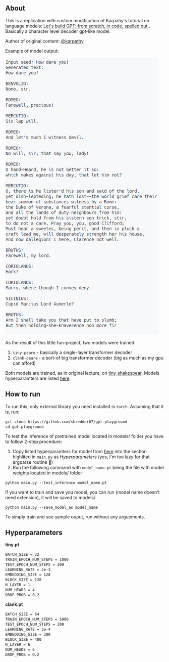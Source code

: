 ## About

This is a replication with custom modification of Karpahy's tutorial on language models: [Let's build GPT: from scratch, in code, spelled out.](https://youtu.be/kCc8FmEb1nY). Basically a character level decoder gpt-like model.

Author of original content: [@karpathy](https://github.com/karpathy)

Example of model output:

![](./imgs/1.png)

As the result of this little fun-project, two models were trained:

1. `tiny-peare` - basically a single-layer transformer decoder
2. `clank-peare` - a sort-of big transformer decoder (big as much as my gpu can afford)

Both models are trained, as in original lecture, on [tiny_shakespear](https://huggingface.co/datasets/tiny_shakespeare). Models hyperparamters are listed [here](#hyperparameters).

## How to run

To run this, only external library you need installed is `torch`. Assuming that it is, run:

```
git clone https://github.com/shredder67/gpt-playground
cd gpt-playground
```

To test the inference of pretrained model located in models/ folder you have to follow 2-step procedure:

1. Copy listed hyperparamters for model from [here](#hyperparameters) into the section highlited in `main.py` as _Hyperparameters_ (yes, I'm too lazy for that argparse routine 🙂)
2. Run the following command with `model_name.pt` being the file with model weights located in models/ folder

```
python main.py --test_inference model_name.pt
```

If you want to train and save you model, you can run (model name doesn't need extension), it will be saved to models/

```
python main.py --save_model_as model_name
```

To simply train and see sample ouput, run without any arguements.

## Hyperparameters

**tiny.pt**

```
BATCH_SIZE = 32
TRAIN_EPOCH_NUM_STEPS = 1000
TEST_EPOCH_NUM_STEPS = 200
LEARNING_RATE = 3e-3
EMBEDDING_SIZE = 128
BLOCK_SIZE = 128
N_LAYER = 1
NUM_HEADS = 4
DROP_PROB = 0.2
```

**clank.pt**

```
BATCH_SIZE = 64
TRAIN_EPOCH_NUM_STEPS = 5000
TEST_EPOCH_NUM_STEPS = 200
LEARNING_RATE = 3e-4
EMBEDDING_SIZE = 300
BLOCK_SIZE = 400
N_LAYER = 6
NUM_HEADS = 6
DROP_PROB = 0.2
```
